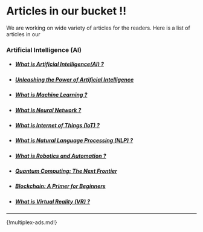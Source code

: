 # Articles in our bucket !!

We are working on wide variety of articles for the readers. Here is a list of articles in our 

### **Artificial Intelligence (AI)**
* ##### [What is Artificial Intelligence(AI) ?](articles/ai_intro.md)
* ##### [Unleashing the Power of Artificial Intelligence](articles/ai_trends.md)
* ##### [What is Machine Learning ?](articles/machine_learning_intro.md)
* ##### [What is Neural Network ?](articles/neural_networks.md)
* ##### [What is Internet of Things (IoT) ?](articles/iot.md)
* ##### [What is Natural Language Processing (NLP) ?](articles/natural_language_processing.md)
* ##### [What is Robotics and Automation ?](articles/robotics_automation.md)
* ##### [Quantum Computing: The Next Frontier](articles/quantum_computing.md)
* ##### [Blockchain: A Primer for Beginners](articles/blockchain.md)
* ##### [What is Virtual Reality (VR) ?](articles/virtual_reality.md)

---

{!multiplex-ads.md!}
